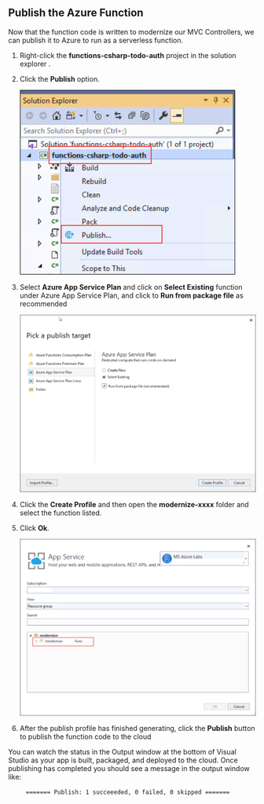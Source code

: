 ## Publish the Azure Function

Now that the function code is written to modernize our MVC Controllers, we can publish it to Azure to run as a serverless function.

1. Right-click the **functions-csharp-todo-auth** project in the solution explorer . 

2. Click the **Publish** option.

   ![Publish](images/publish.png)

3. Select **Azure App Service Plan** and click on **Select Existing** function under Azure App Service Plan, and click to **Run from package file** as recommended

   ![azureappserviceplan](images/azureappserviceplan.png)
   
4. Click the **Create Profile** and then open the **modernize-xxxx** folder and select the function listed.

5. Click **Ok**.
   
   ![appselection](images/appselection.png)
   
6. After the publish profile has finished generating, click the **Publish** button to publish the function code to the cloud

You can watch the status in the Output window at the bottom of Visual Studio as your app is built, packaged, and deployed to the cloud. Once publishing has completed you should see a message in the output window like:

```
     ======= Publish: 1 succeeeded, 0 failed, 0 skipped =======
```
